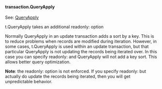 #### transaction.QueryApply

See: [QueryApply](<../QueryApply.md>)

t.QueryApply takes an additional readonly: option

Normally QueryApply in an update transaction adds a sort by a key. This is to reduce problems when records are modified during iteration. However, in some cases, t.QueryApply is used within an update transaction, but that particular QueryApply is not updating the records being iterated over. In this case you can specify readonly: and QueryApply will not add a key sort. This allows better query optimization.

**Note**: the readonly: option is not enforced. If you specify readonly: but actually do update the records being iterated, then you will get unpredictable behavior.